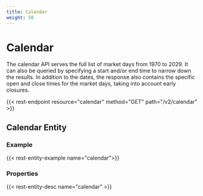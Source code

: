 ```yaml
---
title: Calendar
weight: 50
---
```


# Calendar

The calendar API serves the full list of market days from 1970 to 2029.
It can also be queried by specifying a start and/or end time to narrow
down the results. In addition to the dates, the response also contains
the specific open and close times for the market days, taking into
account early closures.

{{< rest-endpoint resource="calendar" method="GET" path="/v2/calendar" >}}

## Calendar Entity

### Example
{{< rest-entity-example name="calendar">}}

### Properties
{{< rest-entity-desc name="calendar" >}}
